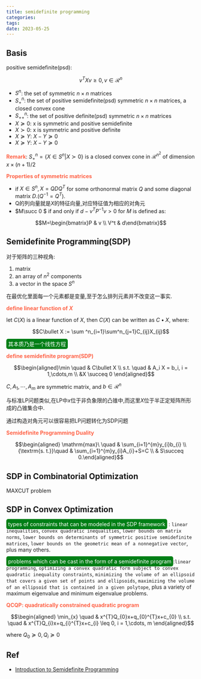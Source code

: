 ```yaml
---
title: semidefinite programming
categories: 
tags: 
date: 2023-05-25
---
```


## Basis

positive semidefinite(psd):

$$v^TXv\geq 0,  v \in \mathcal{R}^n$$

- $S^n$: the set of symmetric $n\times n$ matrices
- $S_+^n$: the set of  positive semidefinite(psd) symmetric $n\times n$ matrices, a closed convex cone
- $S_{++}^n$: the set of  positive definite(psd) symmetric $n\times n$ matrices
- $X\succeq 0$: x is symmetric and positive semidefinite
- $X\succ 0$: x is symmetric and positive definite
- $X\succeq Y$: $X-Y \succeq 0$
- $X\succeq Y$: $X-Y \succeq 0$

**<font color='Tomato'>Remark</font>**: $S_+^n=\{X\in S^n | X\succ 0 \}$ is a closed convex cone in $\mathcal{R}^{n^2}$ of dimension $x\times (n+1) /2$

**<font color='Tomato'>Properties of symmetric matrices</font>**

- if $X\in S^n, X = QDQ^T$ for some orthonormal matrix $Q$ and some diagonal matrix $D$.($Q^{-1} = Q^T$).
- Q的列向量就是$X$的特征向量,对应特征值为相应的对角元
- $M\succ 0 $ if and only if $d-v^TP^{-1}v > 0$ for $M$ is defined as:

$$M=\begin{bmatrix}P & v \\ V^t & d\end{bmatrix}$$

## Semidefinite Programming(SDP)

对于矩阵的三种视角:

1. matrix
2. an array of $n^2$ components 
3. a vector in the space $S^n$

在最优化里面每一个元素都是变量,至于怎么排列元素并不改变这一事实.

**<font color='Tomato'>define linear function of $X$</font>**

let $C(X)$ is a linear function of $X$, then $C(X)$ can be written as $C\bullet X$, where:

$$C\bullet X := \sum ^n_{i=1}\sum^n_{j=1}C_{ij}X_{ij}$$

<font style='background: #007f16;color: #ffffff;opacity:1.0; border-radius: 5px; padding:5px;'>其本质乃是一个线性方程</font>

**<font color='Tomato'>define semidefinite program(SDP)</font>**

$$\begin{aligned}\min \quad & C\bullet X \\
s.t. \quad & A_i X = b_i, i = 1,\cdots,m \\
&X \succeq 0 \end{aligned}$$

$C, A_1, \cdots, A_m$ are symmetric matrix, and $b\in \mathcal{R}^n$

与标准LP问题类似,在LP中$x$位于非负象限的凸锥中,而这里$X$位于半正定矩阵所形成的凸锥集合中.

通过构造对角元可以很容易把LP问题转化为SDP问题


**<font color='Tomato'>Semidefinite Programming Duality</font>**

$$\begin{aligned}
\mathrm{max}\ \quad & \sum_{i=1}^{m}y_{i}b_{i} \\
{\textrm{s. t.}}\quad &  \sum_{i=1}^{m}y_{i}A_{i}+S=C \\
& S\succeq 0.\end{aligned}$$

## SDP in Combinatorial Optimization

MAXCUT problem

## SDP in Convex Optimization

<font style='background: #007f16;color: #ffffff;opacity:1.0; border-radius: 5px; padding:5px;'>types of constraints that can be modeled in the SDP framework</font> : `linear inequalities`, `convex quadratic inequalities`, `lower bounds on matrix norms`, `lower bounds on determinants of symmetric positive semidefinite matrices`, `lower bounds on the geometric mean of a nonnegative vector`, plus many others.

<font style='background: #007f16;color: #ffffff;opacity:1.0; border-radius: 5px; padding:5px;'>problems which can be cast in the form of a semidefinite program</font>:`linear programming`, `optimizing a convex quadratic form subject to convex quadratic inequality constraints`, `minimizing the volume of an ellipsoid that covers a given set of points and ellipsoids`, `maximizing the volume of an ellipsoid that is contained in a given polytope`, plus a variety of maximum eigenvalue and minimum eigenvalue problems.

**<font color='Tomato'>QCQP: quadratically constrained quadratic program</font>**

$$\begin{aligned}
\min_{x} \quad &  x^{T}Q_{0}x+q_{0}^{T}x+c_{0}  \\
s.t. \quad & x^{T}Q_{i}x+q_{i}^{T}x+c_{i} \leq 0, i = 1,\cdots, m
\end{aligned}$$

where $Q_0\succeq 0, Q_i\succeq 0$

## Ref

- [Introduction to Semidefinite Programming](https://ocw.mit.edu/courses/6-251j-introduction-to-mathematical-programming-fall-2009/resources/mit6_251jf09_sdp/)